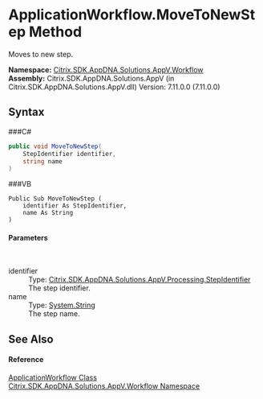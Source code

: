 # ApplicationWorkflow.MoveToNewStep Method 
 

Moves to new step.

**Namespace:**&nbsp;<a href="N_Citrix_SDK_AppDNA_Solutions_AppV_Workflow">Citrix.SDK.AppDNA.Solutions.AppV.Workflow</a><br />**Assembly:**&nbsp;Citrix.SDK.AppDNA.Solutions.AppV (in Citrix.SDK.AppDNA.Solutions.AppV.dll) Version: 7.11.0.0 (7.11.0.0)

## Syntax

###C#
```csharp
public void MoveToNewStep(
	StepIdentifier identifier,
	string name
)
```

###VB
```vbnet
Public Sub MoveToNewStep ( 
	identifier As StepIdentifier,
	name As String
)
```


#### Parameters
&nbsp;<dl><dt>identifier</dt><dd>Type: <a href="T_Citrix_SDK_AppDNA_Solutions_AppV_Processing_StepIdentifier">Citrix.SDK.AppDNA.Solutions.AppV.Processing.StepIdentifier</a><br />The step identifier.</dd><dt>name</dt><dd>Type: <a href="http://msdn2.microsoft.com/en-us/library/s1wwdcbf" target="_blank">System.String</a><br />The step name.</dd></dl>

## See Also


#### Reference
<a href="T_Citrix_SDK_AppDNA_Solutions_AppV_Workflow_ApplicationWorkflow">ApplicationWorkflow Class</a><br /><a href="N_Citrix_SDK_AppDNA_Solutions_AppV_Workflow">Citrix.SDK.AppDNA.Solutions.AppV.Workflow Namespace</a><br />